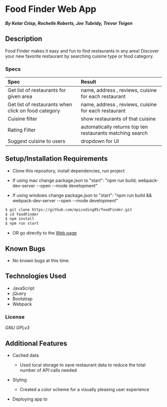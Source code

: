 # Food Finder Web App

#### _By Kelar Crisp, Rochelle Roberts, Joe Tubridy, Trevor Teigen_

## Description
Food Finder makes it easy and fun to find restaurants in any area! Discover your new favorite restaurant by searching cuisine type or food category.


### Specs
| Spec | Result |
| :-------------     | :-------------     |
| Get list of restaurants for given area | name, address , reviews, cuisine for each restaurant |
| Get list of restaurants when click on food category | name, address , reviews, cuisine for each restaurant |
| Cuisine filter | show restaurants of that cuisine |
| Rating Filter | automatically returns top ten restaurants matching search |
| Suggest cuisine to users | dropdown for UI |



## Setup/Installation Requirements
* Clone this repository, install dependencies, run project

* If using mac change package.json to "start": "npm run build; webpack-dev-server --open --mode development"

* If using windows change package.json to "start": "npm run build && webpack-dev-server --open --mode development"
```sh
$ git clone https://github.com/epicoding95/foodFinder.git
$ cd foodFinder
$ npm install
$ npm run start
```
* OR go directly to the [Web page](http://schoinh.github.io/pizza)

## Known Bugs
* No known bugs at this time.

## Technologies Used
* JavaScript 
* jQuery
* Bootstrap
* Webpack

### License

*GNU GPLv3*

## Additional Features
* Cached data
    * Used local storage to save restaurant data to reduce the total number of API calls needed

* Styling 
    * Created a color scheme for a visually pleasing user experience

* Deploying app to 

